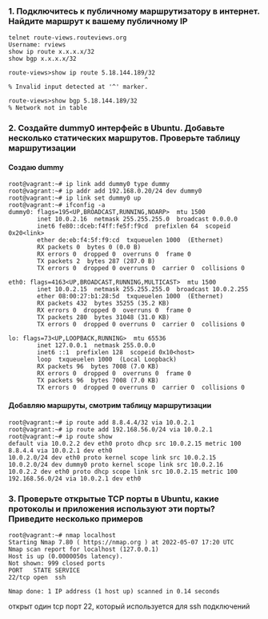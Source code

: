 ### 1. Подключитесь к публичному маршрутизатору в интернет. Найдите маршрут к вашему публичному IP
```
telnet route-views.routeviews.org
Username: rviews
show ip route x.x.x.x/32
show bgp x.x.x.x/32
```

```
route-views>show ip route 5.18.144.189/32
                                      ^
% Invalid input detected at '^' marker.
```

```
route-views>show bgp 5.18.144.189/32
% Network not in table
```
### 2. Создайте dummy0 интерфейс в Ubuntu. Добавьте несколько статических маршрутов. Проверьте таблицу маршрутизации
#### Создаю dummy
```
root@vagrant:~# ip link add dummy0 type dummy
root@vagrant:~# ip addr add 192.168.0.20/24 dev dummy0
root@vagrant:~# ip link set dummy0 up
root@vagrant:~# ifconfig -a
dummy0: flags=195<UP,BROADCAST,RUNNING,NOARP>  mtu 1500
        inet 10.0.2.16  netmask 255.255.255.0  broadcast 0.0.0.0
        inet6 fe80::dceb:f4ff:fe5f:f9cd  prefixlen 64  scopeid 0x20<link>
        ether de:eb:f4:5f:f9:cd  txqueuelen 1000  (Ethernet)
        RX packets 0  bytes 0 (0.0 B)
        RX errors 0  dropped 0  overruns 0  frame 0
        TX packets 2  bytes 287 (287.0 B)
        TX errors 0  dropped 0 overruns 0  carrier 0  collisions 0

eth0: flags=4163<UP,BROADCAST,RUNNING,MULTICAST>  mtu 1500
        inet 10.0.2.15  netmask 255.255.255.0  broadcast 10.0.2.255
        ether 08:00:27:b1:28:5d  txqueuelen 1000  (Ethernet)
        RX packets 432  bytes 35255 (35.2 KB)
        RX errors 0  dropped 0  overruns 0  frame 0
        TX packets 280  bytes 31048 (31.0 KB)
        TX errors 0  dropped 0 overruns 0  carrier 0  collisions 0

lo: flags=73<UP,LOOPBACK,RUNNING>  mtu 65536
        inet 127.0.0.1  netmask 255.0.0.0
        inet6 ::1  prefixlen 128  scopeid 0x10<host>
        loop  txqueuelen 1000  (Local Loopback)
        RX packets 96  bytes 7008 (7.0 KB)
        RX errors 0  dropped 0  overruns 0  frame 0
        TX packets 96  bytes 7008 (7.0 KB)
        TX errors 0  dropped 0 overruns 0  carrier 0  collisions 0
```
#### Добавляю маршруты, смотрим таблицу маршрутизации
```
root@vagrant:~# ip route add 8.8.4.4/32 via 10.0.2.1
root@vagrant:~# ip route add 192.168.56.0/24 via 10.0.2.1
root@vagrant:~# ip route show
default via 10.0.2.2 dev eth0 proto dhcp src 10.0.2.15 metric 100
8.8.4.4 via 10.0.2.1 dev eth0
10.0.2.0/24 dev eth0 proto kernel scope link src 10.0.2.15
10.0.2.0/24 dev dummy0 proto kernel scope link src 10.0.2.16
10.0.2.2 dev eth0 proto dhcp scope link src 10.0.2.15 metric 100
192.168.56.0/24 via 10.0.2.1 dev eth0

```
### 3. Проверьте открытые TCP порты в Ubuntu, какие протоколы и приложения используют эти порты? Приведите несколько примеров
```
root@vagrant:~# nmap localhost
Starting Nmap 7.80 ( https://nmap.org ) at 2022-05-07 17:20 UTC
Nmap scan report for localhost (127.0.0.1)
Host is up (0.0000050s latency).
Not shown: 999 closed ports
PORT   STATE SERVICE
22/tcp open  ssh

Nmap done: 1 IP address (1 host up) scanned in 0.14 seconds
```
открыт один tcp порт 22, который используется для ssh подключений
